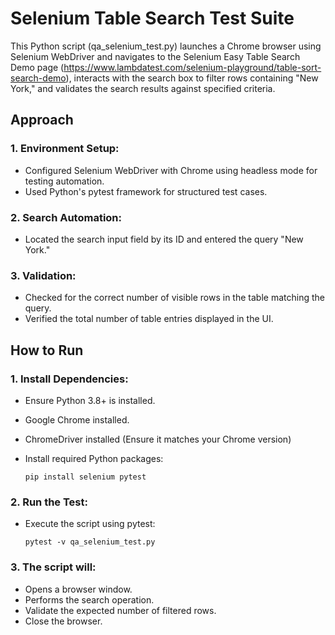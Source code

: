 # Selenium Table Search Test Suite

This Python script (qa_selenium_test.py) launches a Chrome browser using Selenium WebDriver and navigates to the Selenium Easy Table Search Demo page (https://www.lambdatest.com/selenium-playground/table-sort-search-demo), interacts with the search box to filter rows containing "New York," and validates the search results against specified criteria.


## Approach

### 1. Environment Setup:
- Configured Selenium WebDriver with Chrome using headless mode for testing automation.
- Used Python's pytest framework for structured test cases.

### 2. Search Automation:
- Located the search input field by its ID and entered the query "New York."

### 3. Validation:
- Checked for the correct number of visible rows in the table matching the query.
- Verified the total number of table entries displayed in the UI.


## How to Run

### 1. Install Dependencies:
- Ensure Python 3.8+ is installed.
- Google Chrome installed.
- ChromeDriver installed (Ensure it matches your Chrome version)
- Install required Python packages:

    ```
    pip install selenium pytest
    ```

### 2. Run the Test:

- Execute the script using pytest:

    ```
    pytest -v qa_selenium_test.py

    ```
### 3. The script will:
- Opens a browser window.
- Performs the search operation.
- Validate the expected number of filtered rows.
- Close the browser.
